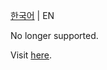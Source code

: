 [한국어](README.md) | EN

No longer supported.

Visit [here](https://github.com/traveling-lumine/genshin_mod_manager).
